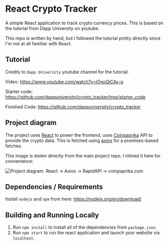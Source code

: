 # React Crypto Tracker

A simple React application to track crypto currency prices. This is based on the tutorial from Dapp University on youtube.

This repo is written by hand, but I followed the tutorial pretty directly since I'm not at all familiar with React.

## Tutorial

Credits to `Dapp University` youtube channel for the tutorial.

Video: https://www.youtube.com/watch?v=jOgoQiCAy-g

Starter code: https://github.com/dappuniversity/crypto_tracker/tree/starter_code

Finished Code: https://github.com/dappuniversity/crypto_tracker

## Project diagram

The project uses [React](https://reactjs.org/) to power the frontend, uses [Coinpaprika](https://rapidapi.com/lbraciszewski/api/coinpaprika1) API to provide the crypto data. This is fetched using [axios](https://github.com/axios/axios) for a promises-based fetches.

This image is stolen directly from the main project repo. I inlined it here for convenience:

![Project diagram. React -> Axios -> RapidAPI -> coinpaprika.com](https://camo.githubusercontent.com/680699d03d04b7da2d694400f35d8cbf52b3953f7e605b632d27e2c95a1b9cb4/68747470733a2f2f692e6779617a6f2e636f6d2f65333037373764353137373635623634346434636639373538623064623535632e706e67)

## Dependencies / Requirements

Install `nodejs` and `npm` from here: https://nodejs.org/en/download/

## Building and Running Locally

1. Run `npm install` to install all of the dependencies from `package.json`.
2. Run `npm start` to run the react application and launch your website via `localhost`.

